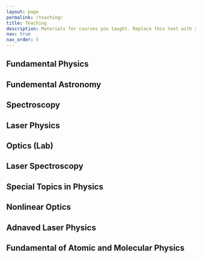 ```yaml
---
layout: page
permalink: /teaching/
title: Teaching
description: Materials for courses you taught. Replace this text with your description.
nav: true
nav_order: 5
---
```


## Fundamental Physics

## Fundemental Astronomy

## Spectroscopy

## Laser Physics

## Optics (Lab)



## Laser Spectroscopy

## Special Topics in Physics

## Nonlinear Optics

## Adnaved Laser Physics

## Fundamental of Atomic and Molecular Physics


